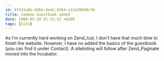 ```yaml
---
id: 6f243a6b-ddbb-4e42-9364-a12e39b68cf0
title: Common Guestbook added
date: 2008-05-20 01:15:52 +0200
tags: [Site]
---
```


As I'm currently hard working on Zend_Ical, I don't have that much time to finish the website. However, I have no added the basics of the guestbook (you can find it under Contact). A sitelisting will follow after Zend_Paginate moved into the Incubator.